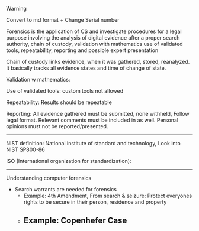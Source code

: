 >[!WARNING]
>Convert to md format + Change Serial number

Forensics is the application of CS and investigate procedures for a legal purpose involving the analysis of digital evidence after a proper search authority, chain of custody, validation with mathematics use of validated tools, repeatability, reporting and possible expert presentation

Chain of custody links evidence, when it was gathered, stored, reanalyzed. It basically tracks all evidence states and time of change of state.

Validation w mathematics:

Use of validated tools: custom tools not allowed

Repeatability: Results should be repeatable

Reporting: All evidence gathered must be submitted, none withheld, Follow legal format. Relevant comments must be included in as well. Personal opinions must not be reported/presented.


---

NIST definition:
National institute of standard and technology, Look into NIST SP800-86

ISO (International organization for standardization):



---

Understanding computer forensics
- Search warrants are needed for forensics
	- Example: 4th Amendment, From search & seizure: Protect everyones rights to be secure in their person, residence and property
	- Example: Copenhefer Case
		- 
